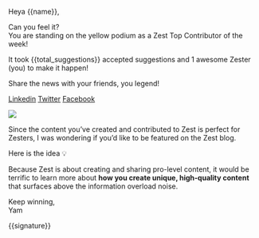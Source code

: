 Heya {{name}},

Can you feel it? \
You are standing on the yellow podium as a Zest Top Contributor of the
week!

It took {{total\_suggestions}} accepted suggestions and 1 awesome Zester
(you) to make it happen!

Share the news with your friends, you legend!

[Linkedin](https://www.linkedin.com/sharing/share-offsite/?url=https%3A%2F%2Fzest.is%2Fcontribute-content%2F%23lemonboard)
[Twitter](https://twitter.com/intent/tweet?text=Guess%20who%20is%20Zest%27s%20top%20contributor%20of%20the%20weeeek!%20%F0%9F%A5%87&url=https%3A%2F%2Fzest.is%2Fcontribute-content%2F%23lemonboard&related=)
[Facebook](https://www.facebook.com/sharer.php?u=https%3A%2F%2Fzest.is%2Fcontribute-content%2F%23lemonboard)

![](https://zest-app.s3-eu-west-1.amazonaws.com/assets.notifications/suggestions-email/top.contributor/top_contributor_orig_200.gif)

Since the content you’ve created and contributed to Zest is perfect for
Zesters, I was wondering if you’d like to be featured on the Zest blog.

Here is the idea 💡

Because Zest is about creating and sharing pro-level content, it would
be terrific to learn more about **how you create unique, high-quality
content** that surfaces above the information overload noise.

Keep winning, \
Yam

{{signature}}
